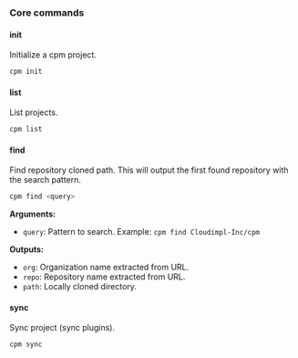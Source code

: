 ### Core commands

#### init

Initialize a cpm project.

```bash
cpm init
```

#### list

List projects.

```bash
cpm list
```

#### find

Find repository cloned path. This will output the first found repository with the search pattern.

```bash
cpm find <query>
```

**Arguments:**
- `query`: Pattern to search. Example: `cpm find Cloudimpl-Inc/cpm`

**Outputs:**
- `org`: Organization name extracted from URL.
- `repo`: Repository name extracted from URL.
- `path`: Locally cloned directory.

#### sync

Sync project (sync plugins).

```bash
cpm sync
```